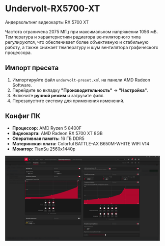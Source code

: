 # Undervolt-RX5700-XT  
Андервольтинг видеокарты RX 5700 XT  

Частота ограничена 2075 МГц при максимальном напряжении 1056 мВ.  
Температура и характеристики радиатора вентиляторного типа регулируются, что обеспечивает более объективную и стабильную работу, а также снижает температуру и шум вентилятора графического процессора.  

## Импорт пресета  
1. Импортируйте файл `undervolt-preset.xml` на панели AMD Radeon Software.  
2. Перейдите во вкладку **"Производительность"** -> **"Настройка"**.  
3. Включите **ручной режим** и загрузите файл.  
4. Перезапустите систему для применения изменений.  

## Конфиг ПК  
- **Процессор:** AMD Ryzen 5 8400F 
- **Видеокарта:** AMD Radeon RX 5700 XT 8GB
- **Оперативная память:** 16 ГБ DDR5
- **Материнская плата:** Colorful BATTLE-AX B650M-WHITE WIFI V14
- **Монитор:** TianSu 2560x1440p

![RX 5700 XT](images/rx5700xt-settings.png)  
